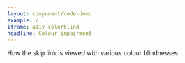 ```yaml
---
layout: component/code-demo
example: /
iframe: a11y-colorblind
headline: Colour impairment
---
```



How the skip link is viewed with various colour blindnesses
